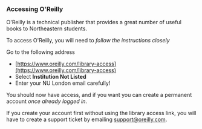 ### Accessing O'Reilly

O'Reilly is a technical publisher that provides a great number of useful books to Northeastern students.

To access O'Reilly, you will need to *follow the instructions closely*

Go to the following address

- [https://www.oreilly.com/library-access](https://www.oreilly.com/library-access)
- Select **Institution Not Listed**
- Enter your NU London email carefully!

You should now have access, and if you want you can create a permanent account *once already logged in*.

If you create your account first without using the library access link, you will have to create a support ticket by emailing [support@oreilly.com](mailto:support@oreilly.com).